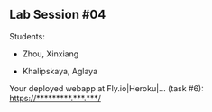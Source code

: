 ## Lab Session #04

Students:

* Zhou, Xinxiang

* Khalipskaya, Aglaya

Your deployed webapp at Fly.io|Heroku|... (task #6): <https://*********.***.***/>
